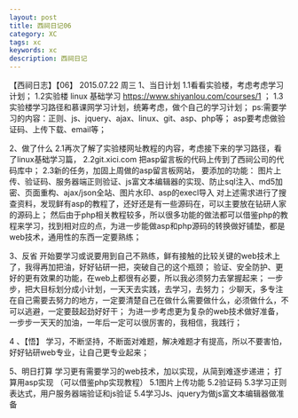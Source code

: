 ```yaml
---
layout: post
title: 西祠日记06
category: XC
tags: xc
keywords: xc
description: 西祠日记
---
```


【西祠日志】【06】 2015.07.22  周三
1、当日计划
1.1看看实验楼，考虑考虑学习计划；
1.2实验楼 linux 基础学习 https://www.shiyanlou.com/courses/1 ；
1.3实验楼学习路径和慕课网学习计划，统筹考虑，做个自己的学习计划；
ps:需要学习的内容：正则、js、jquery、ajax、linux、git、asp、php等；
asp要考虑做验证码、上传下载、email等；

 2、做了什么 
2.1再次了解了实验楼网址教程的内容，考虑接下来的学习路径，看了linux基础学习篇，
2.2git.xici.com 把asp留言板的代码上传到了西祠公司的代码库中；
2.3新的任务，加固上周做的asp留言板网站，
要添加的功能：
图片上传、验证码、服务器端正则验证、js富文本编辑器的实现、防止sql注入、md5加密、页面重构、ajax/json全站、图片水印、asp的execl导入
对上述需求进行了搜查资料，发现鲜有asp的教程了，还好还是有一些源码在，可以主要放在钻研人家的源码上；
然后由于php相关教程较多，所以很多功能的做法都可以借鉴php的教程来学习，找到相对应的点，为进一步能做asp和php源码的转换做好铺垫，都是web技术，通用性的东西一定要熟练；

3、反省
开始要学习或说要用到自己不熟练，鲜有接触的比较关键的web技术上了，我得再加把油，好好钻研一把，突破自己的这个瓶颈；
验证、安全防护、更好的更有效果的功能，在web上都很有必要，所以我必须努力去掌握起来；
一步步，把大目标划分成小计划，一天天去实践，去学习，去努力；
少聊天，多专注在自己需要去努力的地方，一定要清楚自己在做什么需要做什么，必须做什么，不可以逃避，一定要鼓起劲好好干；
为进一步考虑更为复杂的web技术做好准备，一步步一天天的加油，一年后一定可以很厉害的，我相信，我践行；

4 、【悟】
学习，不断坚持，不断面对难题，解决难题才有提高，所以不要害怕，好好钻研web专业，让自己更专业起来；

5、明日打算
学习更有需要学习的web技术，加以实现，从简到难逐步递进；
打算用asp实现 （可以借鉴php实现教程）
5.1图片上传功能
5.2验证码
5.3学习正则表达式，用户服务器端验证和js验证
5.4学习Js、jquery为做js富文本编辑器做准备